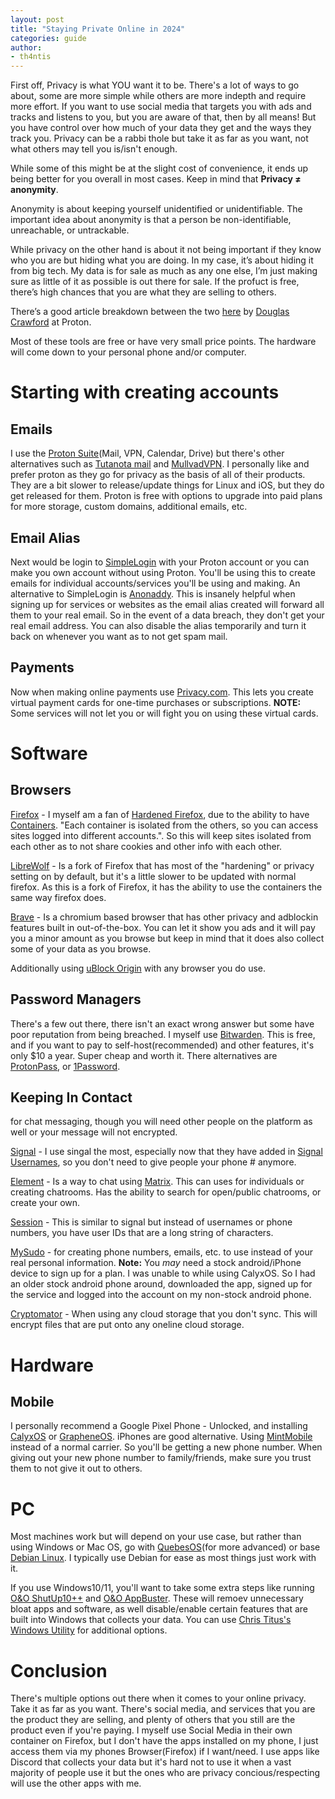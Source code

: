 ```yaml
---
layout: post
title: "Staying Private Online in 2024"
categories: guide
author:
- th4ntis
---
```

First off, Privacy is what YOU want it to be. There's a lot of ways to go about, some are more simple while others are more indepth and require more effort. If you want to use social media that targets you with ads and tracks and listens to you, but you are aware of that, then by all means! But you have control over how much of your data they get and the ways they track you. Privacy can be a rabbi thole but take it as far as you want, not what others may tell you is/isn't enough.

While some of this might be at the slight cost of convenience, it ends up being better for you overall in most cases. Keep in mind that **Privacy ≠ anonymity**.

Anonymity is about keeping yourself unidentified or unidentifiable. The important idea about anonymity is that a person be non-identifiable, unreachable, or untrackable.

While privacy on the other hand is about it not being important if they know who you are but hiding what you are doing. In my case, it’s about hiding it from big tech. My data is for sale as much as any one else, I’m just making sure as little of it as possible is out there for sale. If the profuct is free, there’s high chances that you are what they are selling to others.

There’s a good article breakdown between the two [here](https://proton.me/blog/anonymity-vs-privacy) by [Douglas Crawford](https://proton.me/blog/author/dcrawford) at Proton.

Most of these tools are free or have very small price points. The hardware will come down to your personal phone and/or computer.

# Starting with creating accounts
## Emails
I use the [Proton Suite](https://proton.me/)(Mail, VPN, Calendar, Drive) but there's other alternatives such as [Tutanota mail](https://tutanota.com/) and [MullvadVPN](https://mullvad.net/). I personally like and prefer proton as they go for privacy as the basis of all of their products. They are a bit slower to release/update things for Linux and iOS, but they do get released for them. Proton is free with options to upgrade into paid plans for more storage, custom domains, additional emails, etc.

## Email Alias
Next would be login to [SimpleLogin](https://simplelogin.io/) with your Proton account or you can make you own account without using Proton. You'll be using this to create emails for individual accounts/services you'll be using and making. An alternative to SimpleLogin is [Anonaddy](https://anonaddy.com/). This is insanely helpful when signing up for services or websites as the email alias created will forward all them to your real email. So in the event of a data breach, they don't get your real email address. You can also disable the alias temporarily and turn it back on whenever you want as to not get spam mail.

## Payments
Now when making online payments use [Privacy.com](https://privacy.com/). This lets you create virtual payment cards for one-time purchases or subscriptions. **NOTE:** Some services will not let you or will fight you on using these virtual cards.

# Software
## Browsers
[Firefox](https://firefox.com/) - I myself am a fan of [Hardened Firefox](https://www.privacyguides.org/en/desktop-browsers/#firefox), due to the ability to have [Containers](https://addons.mozilla.org/en-US/firefox/addon/multi-account-containers/). "Each container is isolated from the others, so you can access sites logged into different accounts.". So this will keep sites isolated from each other as to not share cookies and other info with each other. 

[LibreWolf](https://librewolf.net/) - Is a fork of Firefox that has most of the "hardening" or privacy setting on by default, but it's a little slower to be updated with normal firefox. As this is a fork of Firefox, it has the ability to use the containers the same way firefox does.

[Brave](https://brave.com/) - Is a chromium based browser that has other privacy and adblockin features built in out-of-the-box. You can let it show you ads and it will pay you a minor amount as you browse but keep in mind that it does also collect some of your data as you browse.

Additionally using [uBlock Origin](https://github.com/gorhill/uBlock#ublock-origin) with any browser you do use.

## Password Managers
There's a few out there, there isn't an exact wrong answer but some have poor reputation from being breached. I myself use [Bitwarden](https://bitwarden.com/). This is free, and if you want to pay to self-host(recommended) and other features, it's only $10 a year. Super cheap and worth it. There alternatives are [ProtonPass](https://proton.me/pass), or [1Password](https://1password.com/).

## Keeping In Contact
for chat messaging, though you will need other people on the platform as well or your message will not encrypted.

[Signal](https://signal.org/en/) - I use singal the most, especially now that they have added in [Signal Usernames](https://www.signal.org/blog/phone-number-privacy-usernames/), so you don't need to give people your phone # anymore.

[Element](https://element.io/) - Is a way to chat using [Matrix](https://element.io/matrix-benefits). This can uses for individuals or creating chatrooms. Has the ability to search for open/public chatrooms, or create your own.

[Session](https://getsession.org/) - This is similar to signal but instead of usernames or phone numbers, you have user IDs that are a long string of characters.

[MySudo](https://mysudo.com/) - for creating phone numbers, emails, etc. to use instead of your real personal information. **Note:** You _may_ need a stock android/iPhone device to sign up for a plan. I was unable to while using CalyxOS. So I had an older stock android phone around, downloaded the app, signed up for the service and logged into the account on my non-stock android phone.

[Cryptomator](https://cryptomator.org/) - When using any cloud storage that you don't sync. This will encrypt files that are put onto any oneline cloud storage.

# Hardware
## Mobile
I personally recommend a Google Pixel Phone - Unlocked, and installing [CalyxOS](https://calyxos.org/) or [GrapheneOS](https://grapheneos.org/). iPhones are good alternative. Using [MintMobile](https://www.mintmobile.com/) instead of a normal carrier. So you'll be getting a new phone number. When giving out your new phone number to family/friends, make sure you trust them to not give it out to others.

# PC
Most machines work but will depend on your use case, but rather than using Windows or Mac OS, go with [QuebesOS](https://www.qubes-os.org/)(for more advanced) or base [Debian Linux](https://www.debian.org/). I typically use Debian for ease as most things just work with it.

If you use Windows10/11, you'll want to take some extra steps like running [O&O ShutUp10++](https://www.oo-software.com/en/shutup10) and [O&O AppBuster](https://www.oo-software.com/en/ooappbuster). These will remoev unnecessary bloat apps and software, as well disable/enable certain features that are built into Windows that collects your data. You can use [Chris Titus's Windows Utility](https://github.com/ChrisTitusTech/winutil) for additional options.

# Conclusion
There's multiple options out there when it comes to your online privacy. Take it as far as you want. There's social media, and services that you are the product they are selling, and plenty of others that you still are the product even if you're paying. I myself use Social Media in their own container on Firefox, but I don't have the apps installed on my phone, I just access them via my phones Browser(Firefox) if I want/need. I use apps like Discord that collects your data but it's hard not to use it when a vast majority of people use it but the ones who are privacy concious/respecting will use the other apps with me.
